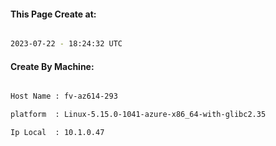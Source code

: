 
   
#### This Page Create at:

```bash

2023-07-22 - 18:24:32 UTC

```

#### Create By Machine:

```bash

Host Name : fv-az614-293

platform  : Linux-5.15.0-1041-azure-x86_64-with-glibc2.35

Ip Local  : 10.1.0.47

```

